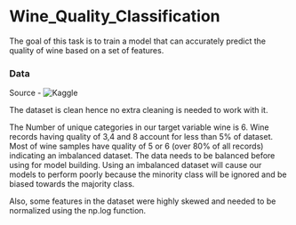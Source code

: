 # Wine_Quality_Classification

The goal of this task is to train a model that can accurately predict the quality of wine based on a set of features.

### Data 

Source - ![Kaggle](https://www.kaggle.com/datasets/yasserh/wine-quality-dataset)

The dataset is clean hence no extra cleaning is needed to work with it. 

The Number of unique categories in our target variable wine is 6. Wine records having quality of 3,4 and 8 account for less than 5% of dataset. Most of wine samples have quality of 5 or 6 (over 80% of all records) indicating an imbalanced dataset. The data needs to be balanced before using for model building. Using an imbalanced dataset will cause our models to perform poorly because the minority class will be ignored and be biased towards the majority class.

Also, some features in the dataset were highly skewed and needed to be normalized using the np.log function.


